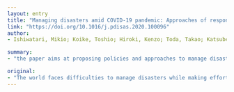```yaml
---
layout: entry
title: "Managing disasters amid COVID-19 pandemic: Approaches of response to flood disasters"
link: "https://doi.org/10.1016/j.pdisas.2020.100096"
author:
- Ishiwatari, Mikio; Koike, Toshio; Hiroki, Kenzo; Toda, Takao; Katsube, Tsukasa

summary:
- "the paper aims at proposing policies and approaches to manage disasters. It reviews on-going efforts of organizations in the humanitarian assistance, water and sanitation, disaster management and health sectors. The objective of the policy is to protect human life, in particular, vulnerable groups, from the human security perspective. Local organizations and communities play an important role in disaster management. Health and water should be coordinated to conduct measures. Paper aims to propose policies to manage dual disasters of flooding and COVID-19."

original:
- "The world faces difficulties to manage disasters while making efforts of slowing the spread of COVID-19. The paper aims at proposing policies and approaches to manage dual disasters of flooding and COVID-19. It reviews on-going efforts of organizations in the humanitarian assistance, water and sanitation, disaster management and health sectors. Based on review works the policy was recommended. The objective of the policy is to protect human life, in particular, vulnerable groups, from the human security perspective. Local organizations and communities play an important role in disaster management, and risk information supported by scientific knowledge is essential. As the experience of disaster management show various organizations including health and water should be coordinated to conduct measures."
---
```


